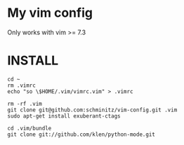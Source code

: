 My vim config
=============

Only works with vim >= 7.3

INSTALL
=======

```
cd ~
rm .vimrc
echo "so \$HOME/.vim/vimrc.vim" > .vimrc

rm -rf .vim
git clone git@github.com:schminitz/vim-config.git .vim
sudo apt-get install exuberant-ctags

cd .vim/bundle
git clone git://github.com/klen/python-mode.git
```
